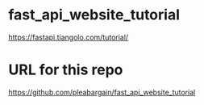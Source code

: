 # fast_api_website_tutorial
https://fastapi.tiangolo.com/tutorial/

# URL for this repo
https://github.com/pleabargain/fast_api_website_tutorial
